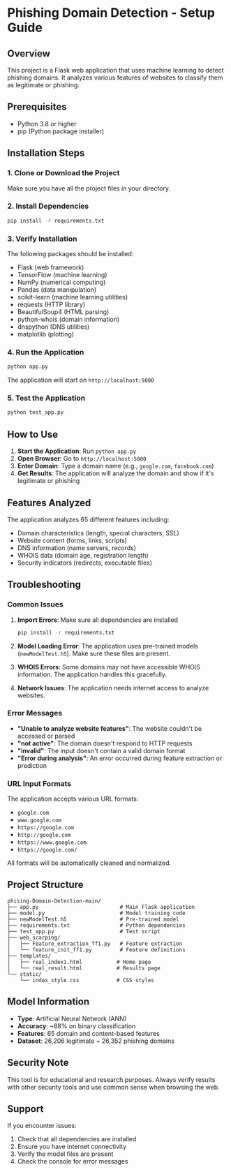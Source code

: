 # Phishing Domain Detection - Setup Guide

## Overview
This project is a Flask web application that uses machine learning to detect phishing domains. It analyzes various features of websites to classify them as legitimate or phishing.

## Prerequisites
- Python 3.8 or higher
- pip (Python package installer)

## Installation Steps

### 1. Clone or Download the Project
Make sure you have all the project files in your directory.

### 2. Install Dependencies
```bash
pip install -r requirements.txt
```

### 3. Verify Installation
The following packages should be installed:
- Flask (web framework)
- TensorFlow (machine learning)
- NumPy (numerical computing)
- Pandas (data manipulation)
- scikit-learn (machine learning utilities)
- requests (HTTP library)
- BeautifulSoup4 (HTML parsing)
- python-whois (domain information)
- dnspython (DNS utilities)
- matplotlib (plotting)

### 4. Run the Application
```bash
python app.py
```

The application will start on `http://localhost:5000`

### 5. Test the Application
```bash
python test_app.py
```

## How to Use

1. **Start the Application**: Run `python app.py`
2. **Open Browser**: Go to `http://localhost:5000`
3. **Enter Domain**: Type a domain name (e.g., `google.com`, `facebook.com`)
4. **Get Results**: The application will analyze the domain and show if it's legitimate or phishing

## Features Analyzed

The application analyzes 65 different features including:
- Domain characteristics (length, special characters, SSL)
- Website content (forms, links, scripts)
- DNS information (name servers, records)
- WHOIS data (domain age, registration length)
- Security indicators (redirects, executable files)

## Troubleshooting

### Common Issues

1. **Import Errors**: Make sure all dependencies are installed
   ```bash
   pip install -r requirements.txt
   ```

2. **Model Loading Error**: The application uses pre-trained models (`newModelTest.h5`). Make sure these files are present.

3. **WHOIS Errors**: Some domains may not have accessible WHOIS information. The application handles this gracefully.

4. **Network Issues**: The application needs internet access to analyze websites.

### Error Messages

- **"Unable to analyze website features"**: The website couldn't be accessed or parsed
- **"not active"**: The domain doesn't respond to HTTP requests
- **"invalid"**: The input doesn't contain a valid domain format
- **"Error during analysis"**: An error occurred during feature extraction or prediction

### URL Input Formats

The application accepts various URL formats:
- `google.com`
- `www.google.com`
- `https://google.com`
- `http://google.com`
- `https://www.google.com`
- `https://google.com/`

All formats will be automatically cleaned and normalized.

## Project Structure

```
phising-Domain-Detection-main/
├── app.py                          # Main Flask application
├── model.py                        # Model training code
├── newModelTest.h5                 # Pre-trained model
├── requirements.txt                # Python dependencies
├── test_app.py                     # Test script
├── web_scarping/
│   ├── Feature_extraction_ff1.py   # Feature extraction
│   └── feature_init_ff1.py         # Feature definitions
├── templates/
│   ├── real_index1.html           # Home page
│   └── real_result.html           # Results page
└── static/
    └── index_style.css            # CSS styles
```

## Model Information

- **Type**: Artificial Neural Network (ANN)
- **Accuracy**: ~88% on binary classification
- **Features**: 65 domain and content-based features
- **Dataset**: 26,206 legitimate + 26,352 phishing domains

## Security Note

This tool is for educational and research purposes. Always verify results with other security tools and use common sense when browsing the web.

## Support

If you encounter issues:
1. Check that all dependencies are installed
2. Ensure you have internet connectivity
3. Verify the model files are present
4. Check the console for error messages 